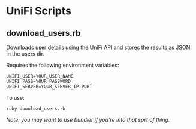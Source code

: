 # UniFi Scripts

## download_users.rb
Downloads user details using the UniFi API and stores the results as JSON
in the users dir.

Requires the following environment variables:

```
UNIFI_USER=YOUR_USER_NAME
UNIFI_PASS=YOUR_PASSWORD
UNIFI_SERVER=YOUR_SERVER_IP:PORT
```

To use:
```
ruby download_users.rb
```

_Note: you may want to use bundler if you're into that sort of thing._
